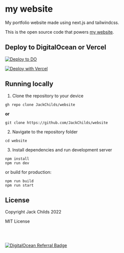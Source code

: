 # my website

My portfolio website made using next.js and tailwindcss.

This is the open source code that powers [my website](https://jackchilds.tech).

## Deploy to DigitalOcean or Vercel
[![Deploy to DO](https://www.deploytodo.com/do-btn-blue.svg)](https://cloud.digitalocean.com/apps/new?repo=https://github.com/JackChilds/website/tree/main&refcode=a78f5930de0a)

[![Deploy with Vercel](https://vercel.com/button)](https://vercel.com/new/clone?repository-url=https%3A%2F%2Fgithub.com%2FJackChilds%2Fwebsite&project-name=website&repo-name=website)

## Running locally

1. Clone the repository to your device
```
gh repo clone JackChilds/website
```
**or**
```
git clone https://github.com/JackChilds/website
```
2. Navigate to the repository folder
```
cd website
```
3. Install dependencies and run development server
```
npm install
npm run dev
```
or build for production:
```
npm run build
npm run start
```

## License
Copyright Jack Childs 2022

MIT License

<br><br>

[![DigitalOcean Referral Badge](https://web-platforms.sfo2.digitaloceanspaces.com/WWW/Badge%203.svg)](https://www.digitalocean.com/?refcode=a78f5930de0a&utm_campaign=Referral_Invite&utm_medium=Referral_Program&utm_source=badge)
